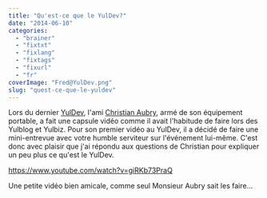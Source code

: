 ```yaml
---
title: "Qu'est-ce que le YulDev?"
date: "2014-06-10"
categories: 
  - "brainer"
  - "fixtxt"
  - "fixlang"
  - "fixtags"
  - "fixurl"
  - "fr"
coverImage: "Fred@YulDev.png"
slug: "quest-ce-que-le-yuldev"
---
```


Lors du dernier [YulDev](https://www.meetup.com/YulDev/ "Site Web du YulDev"), l'ami [Christian Aubry](https://twitter.com/christianaubry "Compte Twitter de Christian Aubry"), armé de son équipement portable, a fait une capsule vidéo comme il avait l'habitude de faire lors des Yulblog et Yulbiz. Pour son premier vidéo au YulDev, il a décidé de faire une mini-entrevue avec votre humble serviteur sur l'événement lui-même. C'est donc avec plaisir que j'ai répondu aux questions de Christian pour expliquer un peu plus ce qu'est le YulDev.

https://www.youtube.com/watch?v=giRKb73PraQ

Une petite vidéo bien amicale, comme seul Monsieur Aubry sait les faire...
